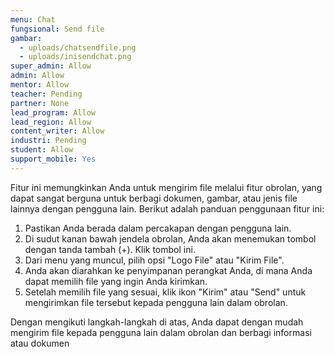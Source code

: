 ```yaml
---
menu: Chat
fungsional: Send file
gambar:
  - uploads/chatsendfile.png
  - uploads/inisendchat.png
super_admin: Allow
admin: Allow
mentor: Allow
teacher: Pending
partner: None
lead_program: Allow
lead_region: Allow
content_writer: Allow
industri: Pending
student: Allow
support_mobile: Yes
---
```

Fitur ini memungkinkan Anda untuk mengirim file melalui fitur obrolan, yang dapat sangat berguna untuk berbagi dokumen, gambar, atau jenis file lainnya dengan pengguna lain. Berikut adalah panduan penggunaan fitur ini:

1. Pastikan Anda berada dalam percakapan dengan pengguna lain.
2. Di sudut kanan bawah jendela obrolan, Anda akan menemukan tombol dengan tanda tambah (+). Klik tombol ini.
3. Dari menu yang muncul, pilih opsi "Logo File" atau "Kirim File".
4. Anda akan diarahkan ke penyimpanan perangkat Anda, di mana Anda dapat memilih file yang ingin Anda kirimkan.
5. Setelah memilih file yang sesuai, klik ikon "Kirim" atau "Send" untuk mengirimkan file tersebut kepada pengguna lain dalam obrolan.

Dengan mengikuti langkah-langkah di atas, Anda dapat dengan mudah mengirim file kepada pengguna lain dalam obrolan dan berbagi informasi atau dokumen